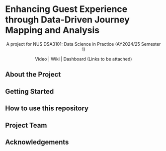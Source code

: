 # Enhancing Guest Experience through Data-Driven Journey Mapping and Analysis

<center>
  A project for NUS DSA3101: Data Science in Practice (AY2024/25 Semester 1)
  <p> Video | Wiki | Dashboard (Links to be attached) </p>
</center>


## About the Project



## Getting Started




## How to use this repository




## Project Team





## Acknowledgements




